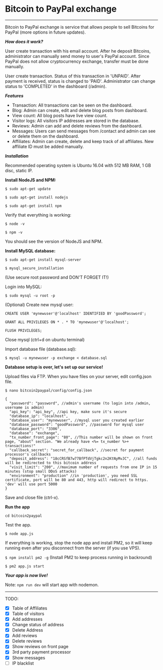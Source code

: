 # Bitcoin to PayPal exchange

---

Bitcoin to PayPal exchange is service that allows people to sell Bitcoins for PayPal (more options in future updates).

***How does it work?***

User create transaction with his email account. After he deposit Bitcoins, administrator can manually send money to user's PayPal account.
Since PayPal does not allow cryptocurrency exchange, transfer must be done manually.

User create transaction. Status of this transaction in 'UNPAID'.
After payment is received, status is changed to 'PAID'.
Administrator can change status to 'COMPLETED' in the dashboard (/admin).

***Features***

- Transaction: All transactions can be seen on the dashboard.
- Blog: Admin can create, edit and delete blog posts from dashboard.
- View count: All blog posts have live view count.
- Visitor logs: All visitors IP addresses are stored in the database.
- Reviews: Admin can add and delete reviews from the dashboard.
- Messages: Users can send messages from /contact and admin can see or delete them on the dashboard.
- Affiliates: Admin can create, delete and keep track of all affiliates. New affiliate ID must be added manually.

***Installation***

Recommended operating system is Ubuntu 16.04 with 512 MB RAM, 1 GB disc, static IP.

**Install NodeJS and NPM:**

`$ sudo apt-get update`

`$ sudo apt-get install nodejs`

`$ sudo apt-get install npm`

Verify that everything is working:

`$ node -v`

`$ npm -v`

You should see the version of NodeJS and NPM.

**Install MySQL database:**

`$ sudo apt-get install mysql-server`

`$ mysql_secure_installation`

(Use secure root password and DON'T FORGET IT!)

Login into MySQL:

`$ sudo mysql -u root -p`

(Optional) Create new mysql user:

`CREATE USER 'mynewuser'@'localhost' IDENTIFIED BY 'goodPassword';`

`GRANT ALL PRIVILEGES ON * . * TO 'mynewuser'@'localhost';`

`FLUSH PRIVILEGES;`

Close mysql (ctrl+d on ubuntu terminal)

Import database file (database.sql):

`$ mysql -u mynewuser -p exchange < database.sql`

**Database setup is over, let's set up our service!**

Upload files via FTP. When you have files on your server, edit config.json file.

`$ nano bitcoin2paypal/config/config.json`

```
{
  "password": "password", //admin's username (to login into /admin, username is admin)
  "api_key": "api_key", //api key, make sure it's secure
  "database_ip": "localhost",
  "database_user": "mynewuser", //mysql user you created earlier
  "database_password": "goodPassword", //password for mysql user
  "database_port": "3306",
  "database": "exchange",
  "tx_number_front_page": "80", //This number will be shown on front page, "about" section. "We already have <%= tx_number %>+ transactions!"
  "callback_secret": "secret_for_callback", //secret for payment processor's callbacks
  "deposit_address": "18cCRSfB7w77BfPTdVjTgkc2n2KtNyMvJC", //all funds will be redirected to this bitcoin address
  "visit_limit": "200", //maximum number of requests from one IP in 15 minutes (stop small DDoS attacks)
  "environment": "production" //in 'production', you need SSL certificate, port will be 80 and 443, http will redirect to https.  'dev' will use port 5000
}
```

Save and close file (ctrl-x).

**Run the app**

`cd bitcoin2paypal`

Test the app.

`$ node app.js`

If everything is working, stop the node app and install PM2, so it will keep running even after you disconnect from the server (if you use VPS).

`$ npm install pm2 -g` (Install PM2 to keep process running in backround)

`$ pm2 app.js start`

***Your app is now live!***

Note: `npm run dev` will start app with nodemon.

---


TODO:
- [x] Table of Affiliates
- [x] Table of visitors
- [x] Add addresses
- [x] Change status of address
- [x] Delete Address
- [x] Add reviews
- [x] Delete reviews
- [x] Show reviews on front page
- [x] 3rd party payment processor
- [x] Show messages
- [ ] IP blacklist
